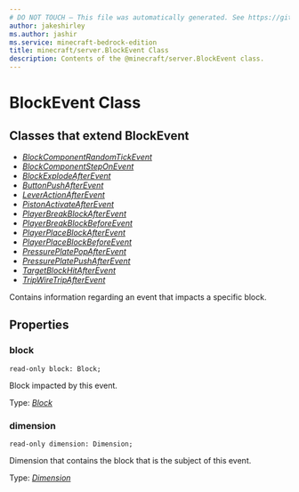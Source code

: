 ```yaml
---
# DO NOT TOUCH — This file was automatically generated. See https://github.com/mojang/minecraftapidocsgenerator to modify descriptions, examples, etc.
author: jakeshirley
ms.author: jashir
ms.service: minecraft-bedrock-edition
title: minecraft/server.BlockEvent Class
description: Contents of the @minecraft/server.BlockEvent class.
---
```

# BlockEvent Class

## Classes that extend BlockEvent
- [*BlockComponentRandomTickEvent*](BlockComponentRandomTickEvent.md)
- [*BlockComponentStepOnEvent*](BlockComponentStepOnEvent.md)
- [*BlockExplodeAfterEvent*](BlockExplodeAfterEvent.md)
- [*ButtonPushAfterEvent*](ButtonPushAfterEvent.md)
- [*LeverActionAfterEvent*](LeverActionAfterEvent.md)
- [*PistonActivateAfterEvent*](PistonActivateAfterEvent.md)
- [*PlayerBreakBlockAfterEvent*](PlayerBreakBlockAfterEvent.md)
- [*PlayerBreakBlockBeforeEvent*](PlayerBreakBlockBeforeEvent.md)
- [*PlayerPlaceBlockAfterEvent*](PlayerPlaceBlockAfterEvent.md)
- [*PlayerPlaceBlockBeforeEvent*](PlayerPlaceBlockBeforeEvent.md)
- [*PressurePlatePopAfterEvent*](PressurePlatePopAfterEvent.md)
- [*PressurePlatePushAfterEvent*](PressurePlatePushAfterEvent.md)
- [*TargetBlockHitAfterEvent*](TargetBlockHitAfterEvent.md)
- [*TripWireTripAfterEvent*](TripWireTripAfterEvent.md)

Contains information regarding an event that impacts a specific block.

## Properties

### **block**
`read-only block: Block;`

Block impacted by this event.

Type: [*Block*](Block.md)

### **dimension**
`read-only dimension: Dimension;`

Dimension that contains the block that is the subject of this event.

Type: [*Dimension*](Dimension.md)
